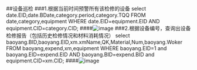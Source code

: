 ##设备巡检
###1.根据当前时间预警所有该检修的设备
select date.EID,date.BDate,category.period,category.TQQ FROM date,category,equipment 
WHERE date.EID=equipment.EID AND equipment.CID=category.CID;
####![image](https://github.com/a1.png)
###2.根据设备编号，查询出设备检修报告（包括历史检修情况和材料消耗情况）
select baoyang.BID,baoyang.EID,xm.xmName,QK,Material,Num,baoyang.Woker 
FROM baoyang,expend,xm,equipment 
WHERE baoyang.EID=1 and baoyang.EID=expend.EID AND baoyang.BID=expend.BID and equipment.CID=xm.CID;
####![image](https://github.com/a2.png)
